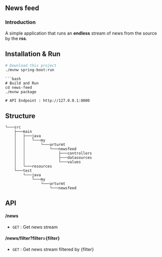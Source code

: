 ## News feed


### Introduction

A simple application that runs an **endless** stream of news from the source by the **rss**. 

## Installation & Run
```bash
# Download this project
./mvnw spring-boot:run
```

```
```bash
# Build and Run
cd news-feed
./mvnw package 

# API Endpoint : http://127.0.0.1:8000
```

## Structure
```
└───src
    ├───main
    │   ├───java
    │   │   └───my
    │   │       └───arturmt
    │   │           └───newsfeed
    │   │               ├───controllers
    │   │               ├───datasources
    │   │               └───values
    │   └───resources
    └───test
        └───java
            └───my
                └───arturmt
                    └───newsfeed
```

## API

#### /news
* `GET` : Get news stream

#### /news/filter?filter={filter}
* `GET` : Get news stream filtered by {filter}